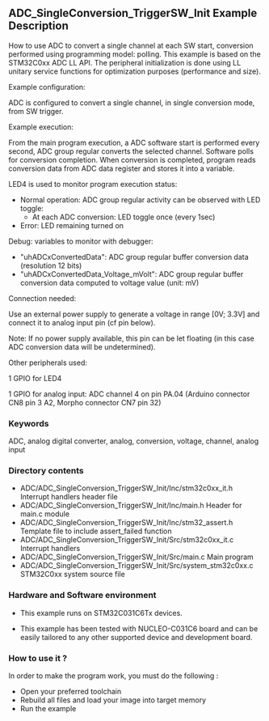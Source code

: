 ## <b>ADC_SingleConversion_TriggerSW_Init Example Description</b>

How to use ADC to convert a single channel at each SW start,
conversion performed using programming model: polling.
This example is based on the STM32C0xx ADC LL API.
The peripheral initialization is done using LL unitary service functions
for optimization purposes (performance and size).

Example configuration:

ADC is configured to convert a single channel, in single conversion mode, from SW trigger.

Example execution:

From the main program execution, a ADC software start is performed
every second, ADC group regular converts the selected channel.
Software polls for conversion completion.
When conversion is completed, program reads conversion data from ADC data register
and stores it into a variable.

LED4 is used to monitor program execution status:

- Normal operation: ADC group regular activity can be observed with LED toggle:
  - At each ADC conversion: LED toggle once (every 1sec)
- Error: LED remaining turned on

Debug: variables to monitor with debugger:

- "uhADCxConvertedData": ADC group regular buffer conversion data (resolution 12 bits)
- "uhADCxConvertedData_Voltage_mVolt": ADC group regular buffer conversion data computed to voltage value (unit: mV)

Connection needed:

Use an external power supply to generate a voltage in range [0V; 3.3V]
and connect it to analog input pin (cf pin below).

Note: If no power supply available, this pin can be let floating (in this case
      ADC conversion data will be undetermined).

Other peripherals used:

  1 GPIO for LED4

  1 GPIO for analog input: ADC channel 4 on pin PA.04 (Arduino connector CN8 pin 3 A2, Morpho connector CN7 pin 32)

### <b>Keywords</b>

ADC, analog digital converter, analog, conversion, voltage, channel, analog input

### <b>Directory contents</b>

  - ADC/ADC_SingleConversion_TriggerSW_Init/Inc/stm32c0xx_it.h          Interrupt handlers header file
  - ADC/ADC_SingleConversion_TriggerSW_Init/Inc/main.h                  Header for main.c module
  - ADC/ADC_SingleConversion_TriggerSW_Init/Inc/stm32_assert.h          Template file to include assert_failed function
  - ADC/ADC_SingleConversion_TriggerSW_Init/Src/stm32c0xx_it.c          Interrupt handlers
  - ADC/ADC_SingleConversion_TriggerSW_Init/Src/main.c                  Main program
  - ADC/ADC_SingleConversion_TriggerSW_Init/Src/system_stm32c0xx.c      STM32C0xx system source file


### <b>Hardware and Software environment</b>

  - This example runs on STM32C031C6Tx devices.

  - This example has been tested with NUCLEO-C031C6 board and can be
    easily tailored to any other supported device and development board.

### <b>How to use it ?</b>

In order to make the program work, you must do the following :

 - Open your preferred toolchain
 - Rebuild all files and load your image into target memory
 - Run the example
